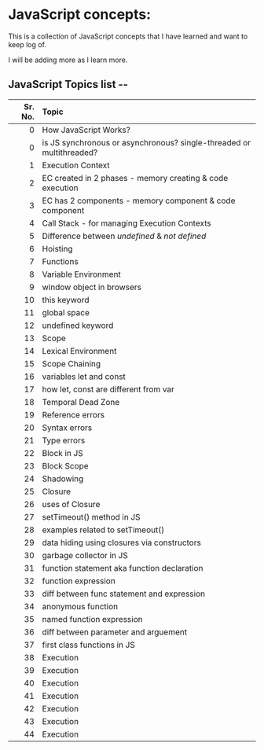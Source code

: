 ﻿# JavaScript concepts:

This is a collection of JavaScript concepts that I have learned and want to keep log of.

I will be adding more as I learn more.

## JavaScript Topics list --

| Sr. No. | Topic                                                                |
| ------: | :------------------------------------------------------------------- |
|       0 | How JavaScript Works?                                                |
|       0 | is JS synchronous or asynchronous? single-threaded or multithreaded? |
|       1 | Execution Context                                                    |
|       2 | EC created in 2 phases - memory creating & code execution            |
|       3 | EC has 2 components - memory component & code component              |
|       4 | Call Stack - for managing Execution Contexts                         |
|       5 | Difference between _undefined_ & _not defined_                       |
|       6 | Hoisting                                                             |
|       7 | Functions                                                            |
|       8 | Variable Environment                                                 |
|       9 | window object in browsers                                            |
|      10 | this keyword                                                         |
|      11 | global space                                                         |
|      12 | undefined keyword                                                    |
|      13 | Scope                                                                |
|      14 | Lexical Environment                                                  |
|      15 | Scope Chaining                                                       |
|      16 | variables let and const                                              |
|      17 | how let, const are different from var                                |
|      18 | Temporal Dead Zone                                                   |
|      19 | Reference errors                                                     |
|      20 | Syntax errors                                                        |
|      21 | Type errors                                                          |
|      22 | Block in JS                                                          |
|      23 | Block Scope                                                          |
|      24 | Shadowing                                                            |
|      25 | Closure                                                              |
|      26 | uses of Closure                                                      |
|      27 | setTimeout() method in JS                                            |
|      28 | examples related to setTimeout()                                     |
|      29 | data hiding using closures via constructors                          |
|      30 | garbage collector in JS                                              |
|      31 | function statement aka function declaration                          |
|      32 | function expression                                                  |
|      33 | diff between func statement and expression                           |
|      34 | anonymous function                                                   |
|      35 | named function expression                                            |
|      36 | diff between parameter and arguement                                 |
|      37 | first class functions in JS                                          |
|      38 | Execution                                                            |
|      39 | Execution                                                            |
|      40 | Execution                                                            |
|      41 | Execution                                                            |
|      42 | Execution                                                            |
|      43 | Execution                                                            |
|      44 | Execution                                                            |
